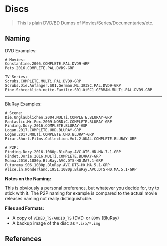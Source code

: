 # Discs

> This is plain DVD/BD Dumps of Movies/Series/Documentaries/etc.



## Naming

DVD Examples:

```
# Movies:
Constantine.2005.COMPLETE.PAL.DVD9-GRP
Pets.2016.COMPLETE.PAL.DVD9-GRP

TV-Series:
Scrubs.COMPLETE.MULTi.PAL.DVD9-GRP
Scrubs.Die.Anfänger.S01.German.ML.3DISC.PAL.DVD9-GRP
Eine.Schrecklich.nette.Familie.S01.DiSC1.GERMAN.MULTi.PAL.DVD9-GRP
```

---

BluRay Examples:

```
# Scene:
Die.Unglaublichen.2004.MULTi.COMPLETE.BLURAY-GRP
Fantastic.Mr.Fox.2009.NORDiC.COMPLETE.BLURAY-GRP
Finding.Dory.2016.COMPLETE.BLURAY-GRP
Logan.2017.COMPLETE.UHD.BLURAY-GRP
Logan.2017.MULTi.COMPLETE.UHD.BLURAY-GRP
Pixar.Short.Films.Collection.Vol.2.DUAL.COMPLETE.BLURAY-GRP

# P2P:
Finding.Dory.2016.1080p.BluRay.AVC.DTS-HD.MA.7.1-GRP
Findet.Dorie.2016.MULTi.COMPLETE.BLURAY-GRP
Moana.2016.1080p.BluRay.AVC.DTS-HD.MA7.1-GRP
Futurama.S06.1080p.BluRay.AVC.DTS-HD.MA.5.1-GRP
Alice.in.Wonderland.1951.1080p.BluRay.AVC.DTS-HD.MA.5.1-GRP
```

**Notes on the Naming:**

This is obviously a personal preference, but whatever you decide for, try to stick with it. The P2P naming for example is compared to the actual movie releases naming not really distinguishable.

**Files and Formats:**

* A copy of `VIDEO_TS/AUDIO_TS` (DVD) or `BDMV` (BluRay)
* A backup image of the disc as `*.iso/*.img`



## References


